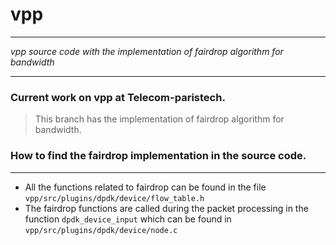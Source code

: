 # vpp
---

*vpp source code with the implementation of fairdrop algorithm for bandwidth*

---
### Current work on vpp at Telecom-paristech.

> This branch has the implementation of fairdrop algorithm for bandwidth.

### How to find the fairdrop implementation in the source code.
---

* All the functions related to fairdrop can be found in the file `vpp/src/plugins/dpdk/device/flow_table.h`
* The fairdrop functions are called during the packet processing in the function `dpdk_device_input` which can be found in `vpp/src/plugins/dpdk/device/node.c`
